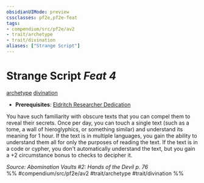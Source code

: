 ```yaml
---
obsidianUIMode: preview
cssclasses: pf2e,pf2e-feat
tags:
- compendium/src/pf2e/av2
- trait/archetype
- trait/divination
aliases: ["Strange Script"]
---
```

# Strange Script  *Feat 4*  
[archetype](rules/traits/archetype.md "Archetype Feat Trait")  [divination](rules/traits/divination.md "Divination School Trait")  

- **Prerequisites**: [Eldritch Researcher Dedication](compendium/feats/eldritch-researcher-dedication-av2.md)

You have such familiarity with obscure texts that you can compel them to reveal their secrets. Once per day, you can touch a single text (such as a tome, a wall of hieroglyphics, or something similar) and understand its meaning for 1 hour. If the text is in multiple languages, you gain the ability to understand them all for only the purposes of reading the text. If the text is in a code or cypher, you don't automatically understand the text, but you gain a +2 circumstance bonus to checks to decipher it.

*Source: Abomination Vaults #2: Hands of the Devil p. 76*  
%% #compendium/src/pf2e/av2 #trait/archetype #trait/divination %%